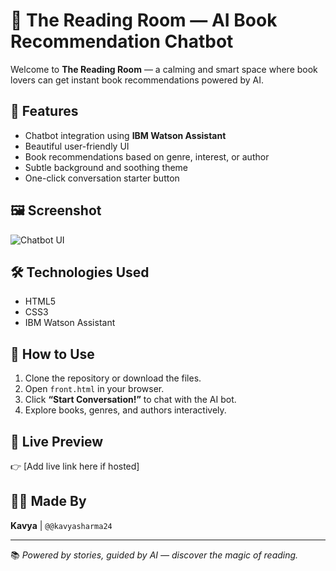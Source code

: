 # 🤖 The Reading Room — AI Book Recommendation Chatbot

Welcome to **The Reading Room** — a calming and smart space where book lovers can get instant book recommendations powered by AI.

## 🌟 Features

- Chatbot integration using **IBM Watson Assistant**
- Beautiful user-friendly UI
- Book recommendations based on genre, interest, or author
- Subtle background and soothing theme
- One-click conversation starter button

## 🖼️ Screenshot

![Chatbot UI](https://images.unsplash.com/photo-1512820790803-83ca734da794?auto=format&fit=crop&w=1950&q=80)

## 🛠️ Technologies Used

- HTML5
- CSS3
- IBM Watson Assistant

## 🚀 How to Use

1. Clone the repository or download the files.
2. Open `front.html` in your browser.
3. Click **“Start Conversation!”** to chat with the AI bot.
4. Explore books, genres, and authors interactively.

## 🔗 Live Preview

👉 [Add live link here if hosted]

## 🧑‍💻 Made By 

**Kavya** | `@@kavyasharma24`

---

📚 *Powered by stories, guided by AI — discover the magic of reading.*

